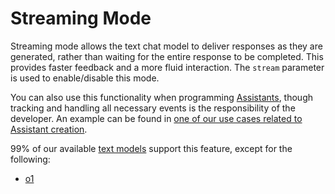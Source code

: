 # Streaming Mode

Streaming mode allows the text chat model to deliver responses as they are generated, rather than waiting for the entire response to be completed. This provides faster feedback and a more fluid interaction. The `stream` parameter is used to enable/disable this mode.&#x20;

You can also use this functionality when programming [Assistants](../solutions/openai/assistants/), though tracking and handling all necessary events is the responsibility of the developer. An example can be found in [one of our use cases related to Assistant creation](../use-cases/create-an-assistant-to-discuss-a-specific-document.md#id-4.-add-streaming-mode).

99% of our available [text models](../api-references/text-models-llm/) support this feature, except for the following:

* [o1](../api-references/text-models-llm/OpenAI/o1.md)
